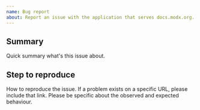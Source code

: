 ```yaml
---
name: Bug report
about: Report an issue with the application that serves docs.modx.org. For issues about the content, please visit modxorg/Docs instead. 
---
```


## Summary

Quick summary what's this issue about.

## Step to reproduce

How to reproduce the issue. If a problem exists on a specific URL, please include that link. Please be specific about the observed and expected behaviour. 

